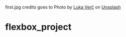 first.jpg credits goes to Photo by <a href="https://unsplash.com/@vercluka?utm_source=unsplash&utm_medium=referral&utm_content=creditCopyText">Luka Verč</a> on <a href="https://unsplash.com/?utm_source=unsplash&utm_medium=referral&utm_content=creditCopyText">Unsplash</a>
  
# flexbox_project
